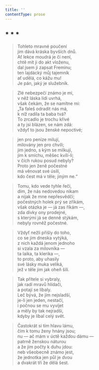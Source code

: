 ```yaml
---
title: ''
contentType: prose
---
```


## \* \* \*

> Tohleto mravné poučení  
> jim dává kráska byvších dnů.  
> Ať lekce moudrá je či není,  
> chtě mít ji do akt vloženu,  
> dal jsem ji zapsat Freminu;  
> ten lajdácký můj tajemník  
> ať udělá, co kážu mu!  
> Je pán, jaký je služebník.

> Zlé nebezpečí známo je mi,  
> v něž láska lidi uvrhá,  
> však čekám, že se namítne mi:  
> „Ta faleš odradit nás má,  
> k níž radila ta baba tvá?  
> To zrcadlo je trochu křivé  
> a ty jsi blázen, se nám zdá:  
> vždyť to jsou ženské nepoctivé;

> jen pro peníze milují,  
> milovány jen pro chvíli;  
> jim jedno, s kým se milkují,  
> jim k smíchu, měšec kvílí-li;  
> v čích rukou posud nebyly?  
> Proto jen ženě počestné  
> má věnovat své úsilí,  
> kdo čest má v těle; jiným ne.“

> Tomu, kdo vede tyhle řeči,  
> dím, že nás nedovedou nikam  
> a nijak že mne nepřesvědčí;  
> počestných holek prý se zříkám,  
> však otázka je — já zas říkám —,  
> zda dívky ony prodejné,  
> s kterými já se denně stýkám,  
> nebyly rovněž počestné.

> Vždyť nežli přišly do toho,  
> co se jim dneska vytýká,  
> z nich každá jenom jednoho  
> si vzala za milovníka —  
> ta laika, ta klerika —,  
> to proto, aby uhasily  
> své lásky muka veliká,  
> jež v těle jim jak oheň šílí.

> Tak přítele si vybraly,  
> jak radí mravů hlídači,  
> a potají se líbaly.  
> Leč bývá, že jim nejsladší,  
> je-li jen jeden, nestačí,  
> i počnou se mu vyvíjet  
> a měly by tak nejradši,  
> kdyby je líbal celý svět.

> Častokrát si tím hlavu lámu,  
> čím k tomu ženy hnány jsou;  
> nu — ač mám v úctě každou dámu —  
> patrně ženskou náturou  
> a že jim počty k duhu jdou:  
> neb všeobecně známo jest,  
> že jednotka jen půl je dvou  
> a dvakrát tři že dělá šest.
